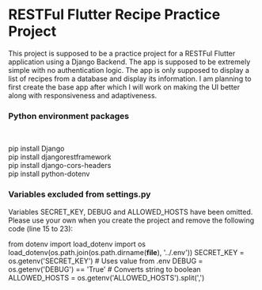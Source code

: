 # RESTFul Flutter Recipe Practice Project

This project is supposed to be a practice project for a RESTFul Flutter application using a Django Backend. The app is supposed to be extremely simple with no authentication logic. The app is only supposed to display a list of recipes from a database and display its information. I am planning to first create the base app after which I will work on making the UI better along with responsiveness and adaptiveness.


<h3>
Python environment packages
</h3>
<br>

pip install Django
<br>
pip install djangorestframework
<br>
pip install django-cors-headers
<br>
pip install python-dotenv
<br>


<h3>
Variables excluded from settings.py
</h3>

Variables SECRET_KEY, DEBUG and ALLOWED_HOSTS have been omitted. Please use your own when you create the project and remove the following code (line 15 to 23):

from dotenv import load_dotenv
import os
load_dotenv(os.path.join(os.path.dirname(__file__), '../.env'))
SECRET_KEY = os.getenv('SECRET_KEY')  # Uses value from .env
DEBUG = os.getenv('DEBUG') == 'True'  # Converts string to boolean
ALLOWED_HOSTS = os.getenv('ALLOWED_HOSTS').split(',')